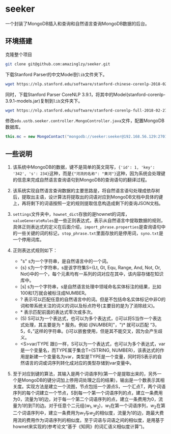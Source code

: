 # seeker
一个封装了MongoDB插入和查询和自然语言查询MongoDB数据的后台。

## 环境搭建
克隆整个项目
```sh
git clone git@github.com:amazinglzy/seeker.git
```

下载Stanford Parser的中文Model到`lib`文件夹下。
```sh
wget https://nlp.stanford.edu/software/stanford-chinese-corenlp-2018-02-27-models.jar
```

同时，下载Stanford Parser CoreNLP 3.9.1，将其中的Model(stanford-corenlp-3.9.1-models.jar)复制到`lib`文件夹下。
```sh
wget https://nlp.stanford.edu/software/stanford-corenlp-full-2018-02-27.zip
```

修改`edu.ustb.seeker.controller.MongoController.java`文件，配置MongoDB数据库。
```java
this.mc = new MongoContact("mongodb://seeker:seeker@192.168.56.129:27017/?authSource=seeker");
```

## 一些说明
1. 该系统中MongoDB的数据，键不是简单的英文简写，`{'id': 1, 'key': '342', 's': 234}`这种，而是`{"河流的名称": "黄河"}`这种，因为系统会处理键的信息来完成自然语言查询语句到MongoDB的查询语句的翻译过程。
2. 该系统实现自然语言查询数据的主要思路是，将自然语言语句处理成依存树后，提取出主语，设计算法将提取出的词语对应到MongoDB文档中具体的键上，再将剩下的词语按照一定的规则提取信息构造成剩下的查询JSON文档。
3. `settings`文件夹中，`hownet_dict`存放的是hownet的词库，`valueGenerateRules`是一些正则表达式，表示从自然语言中提取数据的规则，具体正则表达式的定义在后面介绍，`import_phrase.properties`是查询语句中的一些关键的词的标记，`stop_phrase.txt`里面存放的是停用词，`syno.txt`是一个停用词库。
4. 正则表达式规则如下：

    + "s" s为一个字符串，是自然语言中的一个词。
    + {s} s为一个字符串，s是该字符集S={Lt, Gt, Equ, Range, And, Not, Or, Not}中的一个，每个元素均有一系列的词对应在其中，该内容存储在知识库中。
    + [s] s为一个字符串，s是自然语言处理中领域命名实体标注的结果，比如100和1万就会被标注成NUMBER。
    + ? 表示可以匹配任意的自然语言中的词。但是不包括命名实体标记中非O的词和带系统关注的词义的词以及标点符号(主要目的是为了消除歧义)。
    + \* 表示匹配前面的表达式零次或多次。
    + (S) S可以为一个表达式，也可以为多个表达式，()可以将S当作一个表达式处理，其主要是为 * 服务。例如 ([NUMBER]"，")* 就可以匹配 “3，5，6，”这样的字符串。()可以嵌套使用，但是其不能交叉，因为会产生歧义。
    + \<S>var/TYPE 跟()一样，S可以为一个表达式，也可以为多个表达式，var是一个变量名，而TYPE属于集合T={STRING, NUMBER}，该表达式的作用是新建一个变量名为var，类型是TYPE是一个变量，同时将S表示的自然语言的词或词序列转化成对应的类型存储到var变量中。
1. 至于对应到键的算法，其输入是两个词语序列(第一个是提取出来的，另外一个是MongoDB的键分词加上停用词处理之后的结果)，输出是一个数表示其相关度。实现方法是建立一个流图，节点包括一个源点S，一个汇点T，两个词语序列的每个词建立一个节点，S到每一个第一个词语序列的点，建立一条费用为0，流量为1的边，对于每一个第二个词语序列的点，建立一条费用为0，流量为1的到T的边。对于任意个二元组$(w_1, w_2)$，$w_1$在第一个词语序列，$w_2$在第二个词语序列中，建立一条费用为$w_1$与$w_2$的相似度，流量为1的边，跑最大费用流的费用作为词语序列的相似度。至于词语与词语之间的相似度，是用基于hownet来实现的(参考论文“基于《知网》的词汇语义相似度计算”)。